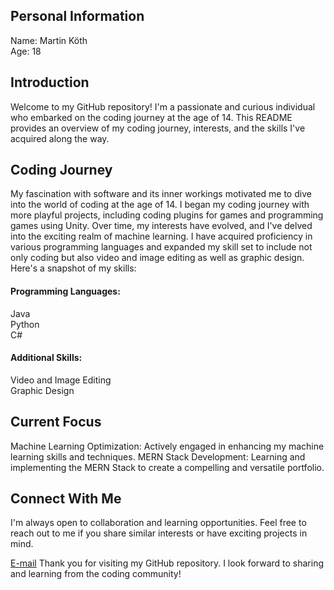 ## Personal Information

Name: Martin Köth \
Age: 18

## Introduction

Welcome to my GitHub repository! I'm a passionate and curious individual who embarked on the coding journey at the age of 14. This README provides an overview of my coding journey, interests, and the skills I've acquired along the way.

## Coding Journey

My fascination with software and its inner workings motivated me to dive into the world of coding at the age of 14. I began my coding journey with more playful projects, including coding plugins for games and programming games using Unity. Over time, my interests have evolved, and I've delved into the exciting realm of machine learning. I have acquired proficiency in various programming languages and expanded my skill set to include not only coding but also video and image editing as well as graphic design. Here's a snapshot of my skills:

#### Programming Languages:
Java \
Python \
C#
#### Additional Skills:
Video and Image Editing \
Graphic Design

## Current Focus

Machine Learning Optimization:
Actively engaged in enhancing my machine learning skills and techniques.
MERN Stack Development:
Learning and implementing the MERN Stack to create a compelling and versatile portfolio.

## Connect With Me

I'm always open to collaboration and learning opportunities. Feel free to reach out to me if you share similar interests or have exciting projects in mind.

[E-mail](martin@koeth.tech)
Thank you for visiting my GitHub repository. I look forward to sharing and learning from the coding community!
